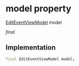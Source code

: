 


# model property







[EditEventViewModel](../../view_model_after_auth_view_models_event_view_models_edit_event_view_model/EditEventViewModel-class.md) model
  
_<span class="feature">final</span>_






## Implementation

```dart
final EditEventViewModel model;
```







